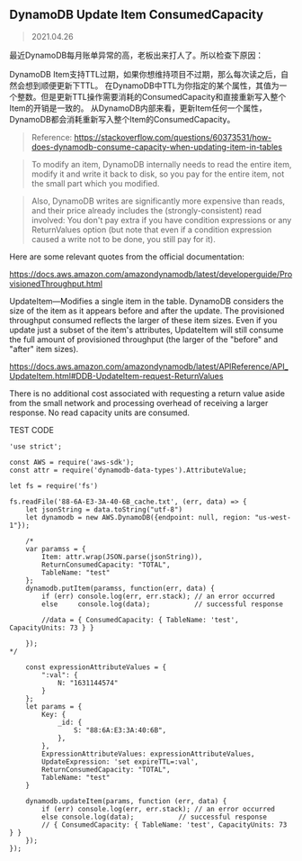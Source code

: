 ## DynamoDB Update Item ConsumedCapacity

> 2021.04.26

最近DynamoDB每月账单异常的高，老板出来打人了。所以检查下原因：

DynamoDB Item支持TTL过期，如果你想维持项目不过期，那么每次读之后，自然会想到顺便更新下TTL。
在DynamoDB中TTL为你指定的某个属性，其值为一个整数。但是更新TTL操作需要消耗的ConsumedCapacity和直接重新写入整个Item的开销是一致的。
从DynamoDB内部来看，更新Item任何一个属性，DynamoDB都会消耗重新写入整个Item的ConsumedCapacity。

> Reference: https://stackoverflow.com/questions/60373531/how-does-dynamodb-consume-capacity-when-updating-item-in-tables

> To modify an item, DynamoDB internally needs to read the entire item, modify it and write it back to disk, so you pay for the entire item, not the small part which you modified.

> Also, DynamoDB writes are significantly more expensive than reads, and their price already includes the (strongly-consistent) read involved: You don't pay extra if you have condition expressions or any ReturnValues option (but note that even if a condition expression caused a write not to be done, you still pay for it).

Here are some relevant quotes from the official documentation:

https://docs.aws.amazon.com/amazondynamodb/latest/developerguide/ProvisionedThroughput.html

UpdateItem—Modifies a single item in the table. DynamoDB considers the size of the item as it appears before and after the update. The provisioned throughput consumed reflects the larger of these item sizes. Even if you update just a subset of the item's attributes, UpdateItem will still consume the full amount of provisioned throughput (the larger of the "before" and "after" item sizes).

https://docs.aws.amazon.com/amazondynamodb/latest/APIReference/API_UpdateItem.html#DDB-UpdateItem-request-ReturnValues

There is no additional cost associated with requesting a return value aside from the small network and processing overhead of receiving a larger response. No read capacity units are consumed.

TEST CODE

```
'use strict';

const AWS = require('aws-sdk');
const attr = require('dynamodb-data-types').AttributeValue;

let fs = require('fs')

fs.readFile('88-6A-E3-3A-40-6B_cache.txt', (err, data) => {
    let jsonString = data.toString("utf-8")
    let dynamodb = new AWS.DynamoDB({endpoint: null, region: "us-west-1"});

    /*
    var paramss = {
        Item: attr.wrap(JSON.parse(jsonString)),
        ReturnConsumedCapacity: "TOTAL",
        TableName: "test"
    };
    dynamodb.putItem(paramss, function(err, data) {
        if (err) console.log(err, err.stack); // an error occurred
        else     console.log(data);           // successful response

        //data = { ConsumedCapacity: { TableName: 'test', CapacityUnits: 73 } }

    });
*/

    const expressionAttributeValues = {
        ":val": {
            N: "1631144574"
        }
    };
    let params = {
        Key: {
            _id: {
                S: "88:6A:E3:3A:40:6B",
            },
        },
        ExpressionAttributeValues: expressionAttributeValues,
        UpdateExpression: 'set expireTTL=:val',
        ReturnConsumedCapacity: "TOTAL",
        TableName: "test"
    }

    dynamodb.updateItem(params, function (err, data) {
        if (err) console.log(err, err.stack); // an error occurred
        else console.log(data);           // successful response
        // { ConsumedCapacity: { TableName: 'test', CapacityUnits: 73 } }
    });
});
```

